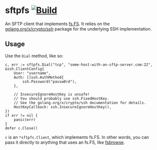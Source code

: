# sftpfs [![Build](https://github.com/thatoddmailbox/sftpfs/actions/workflows/build.yml/badge.svg)](https://github.com/thatoddmailbox/sftpfs/actions/workflows/build.yml)

An SFTP client that implements [fs.FS](https://pkg.go.dev/io/fs#FS). It relies on the [golang.org/x/crypto/ssh](https://pkg.go.dev/golang.org/x/crypto/ssh) package for the underlying SSH implementation.

## Usage
Use the `Dial` method, like so:
```
c, err := sftpfs.Dial("tcp", "some-host-with-an-sftp-server.com:22", &ssh.ClientConfig{
	User: "username",
	Auth: []ssh.AuthMethod{
		ssh.Password("passw0rd"),
	},

	// InsecureIgnoreHostKey is unsafe!
	// You should probably use ssh.FixedHostKey.
	// See the golang.org/x/crypto/ssh documentation for details.
	HostKeyCallback: ssh.InsecureIgnoreHostKey(),
})
if err != nil {
	panic(err)
}
defer c.Close()
```

`c` is an `*sftpfs.Client`, which implements fs.FS. In other words, you can pass it directly to anything that uses an fs.FS, like [fsbrowse](https://github.co/thatoddmailbox/fsbrowse).